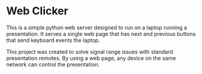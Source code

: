 # Web Clicker

This is a simple python web server designed to run on a laptop running a presentation. It serves a single web page that has next and previous buttons that send keyboard events the laptop.

This project was created to solve signal range issues with standard presentation remotes. By using a web page, any device on the same network can control the presentation.